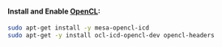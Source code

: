 #### Install and Enable [OpenCL]():
```bash
sudo apt-get install -y mesa-opencl-icd
sudo apt-get -y install ocl-icd-opencl-dev opencl-headers
```
